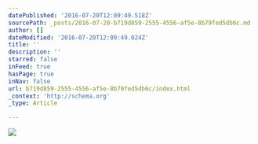 ```yaml
---
datePublished: '2016-07-20T12:09:49.518Z'
sourcePath: _posts/2016-07-20-b719d859-2555-4556-af5e-8b79fed5db6c.md
author: []
dateModified: '2016-07-20T12:09:49.024Z'
title: ''
description: ''
starred: false
inFeed: true
hasPage: true
inNav: false
url: b719d859-2555-4556-af5e-8b79fed5db6c/index.html
_context: 'http://schema.org'
_type: Article

---
```

![](https://imgflo.herokuapp.com/graph/vahj1ThiexotieMo/5d1ca8526927018caf6bf612a0c3386f/croprotate.jpg?cropheight=3902&cropwidth=5834&degrees=0&input=https%3A%2F%2Fthe-grid-user-content.s3-us-west-2.amazonaws.com%2Fb29aec3c-1d38-41c0-b351-deb74f7d860b.jpg&x=0&y=0)